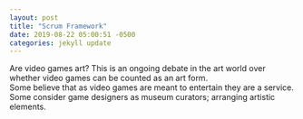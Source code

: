```yaml
---
layout: post
title: "Scrum Framework"
date: 2019-08-22 05:00:51 -0500
categories: jekyll update
---
```

Are video games art? 
This is an ongoing debate in the art world over whether video games can be counted as an art form.  
Some believe that as video games are meant to entertain they are a service. Some consider game designers as museum curators; arranging artistic elements.


